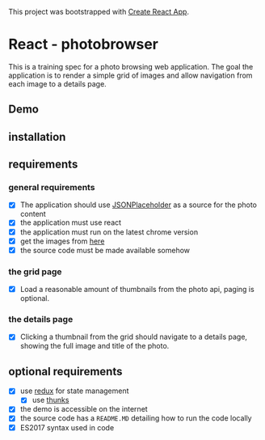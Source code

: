 This project was bootstrapped with [Create React App](https://github.com/facebookincubator/create-react-app).

# React - photobrowser

This is a training spec for a photo browsing web application. The goal the application is to render a simple grid of images and allow navigation from each image to a details page.

## Demo

## installation

## requirements

### general requirements

- [x] The application should use [JSONPlaceholder](http://jsonplaceholder.typicode.com) as a source for the photo content
- [x] the application must use react
- [x] the application must run on the latest chrome version
- [x] get the images from [here](http://jsonplaceholder.typicode.com/photos)
- [x] the source code must be made available somehow

### the grid page

- [x] Load a reasonable amount of thumbnails from the photo api, paging is optional.

### the details page

- [x] Clicking a thumbnail from the grid should navigate to a details page, showing the full image and title of the photo.

## optional requirements

- [x] use [redux](http://redux.js.org/) for state management
  - [x] use [thunks](https://github.com/gaearon/redux-thunk)
- [x] the demo is accessible on the internet
- [x] the source code has a `README.MD` detailing how to run the code locally
- [x] ES2017 syntax used in code

